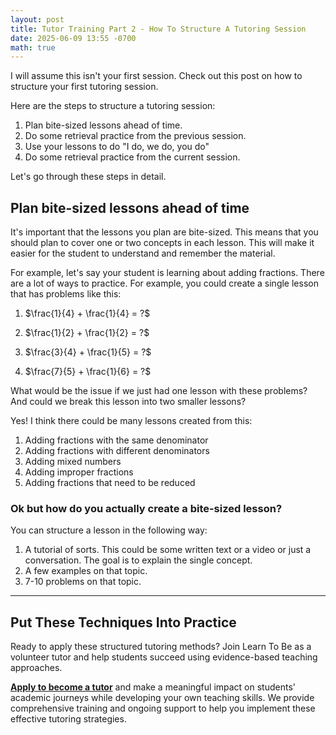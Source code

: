 ```yaml
---
layout: post
title: Tutor Training Part 2 - How To Structure A Tutoring Session
date: 2025-06-09 13:55 -0700
math: true
---
```


I will assume this isn't your first session. Check out this post on how to structure your first tutoring session. 


Here are the steps to structure a tutoring session:

1. Plan bite-sized lessons ahead of time.
2. Do some retrieval practice from the previous session.
3. Use your lessons to do "I do, we do, you do"
4. Do some retrieval practice from the current session.
   
Let's go through these steps in detail.

## Plan bite-sized lessons ahead of time

It's important that the lessons you plan are bite-sized. This means that you should plan to cover one or two concepts in each lesson. This will make it easier for the student to understand and remember the material.

For example, let's say your student is learning about adding fractions. There are a lot of ways to practice. For example, you could create a single lesson that has problems like this: 

1. $\frac{1}{4} + \frac{1}{4} = ?$ 
   
2. $\frac{1}{2} + \frac{1}{2} = ?$ 
   
3. $\frac{3}{4} + \frac{1}{5} = ?$
   
4. $\frac{7}{5} + \frac{1}{6} = ?$ 

What would be the issue if we just had one lesson with these problems? And could we break this lesson into two smaller lessons?

Yes! I think there could be many lessons created from this:
1. Adding fractions with the same denominator
2. Adding fractions with different denominators
3. Adding mixed numbers
4. Adding improper fractions
5. Adding fractions that need to be reduced

### Ok but how do you actually create a bite-sized lesson? 

You can structure a lesson in the following way:

1. A tutorial of sorts. This could be some written text or a video or just a conversation. The goal is to explain the single concept.
2. A few examples on that topic.
3. 7-10 problems on that topic.

---

## Put These Techniques Into Practice

Ready to apply these structured tutoring methods? Join Learn To Be as a volunteer tutor and help students succeed using evidence-based teaching approaches.

**[Apply to become a tutor](https://www.learntobe.org/apply)** and make a meaningful impact on students' academic journeys while developing your own teaching skills. We provide comprehensive training and ongoing support to help you implement these effective tutoring strategies.

